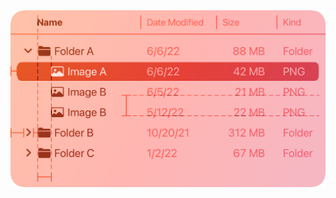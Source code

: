 <picture>
  <source 
    srcset="https://raw.githubusercontent.com/tiziano149/Markdowntest/refs/heads/main/components-outline-view-intro%7Edark%402x.png" 
    media="(prefers-color-scheme: dark)">
  <img 
    src="https://raw.githubusercontent.com/tiziano149/Markdowntest/refs/heads/main/components-outline-view-intro%402x.png" 
    alt="Light Mode Image" 
    style="max-width: 100%; height: auto; display: block;">
</picture>
